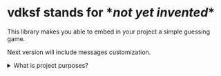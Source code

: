 # vdksf stands for \*_not yet invented_\*
This library makes you able to embed in your project a simple guessing game.

Next version will include messages customization.

<details> 
  <summary>What is project purposes?</summary>
  This project purposes is to make myself more familiar to git and Github.
</details>
